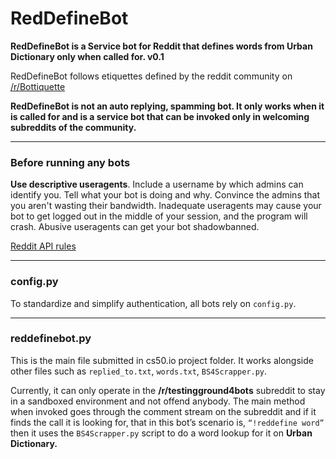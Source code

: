 # RedDefineBot

**RedDefineBot is a Service bot for Reddit that defines words from Urban Dictionary only when called for. v0.1**

RedDefineBot follows etiquettes defined by the reddit community on [/r/Bottiquette](https://www.reddit.com/r/Bottiquette/wiki/bottiquette)

**RedDefineBot is not an auto replying, spamming bot. It only works when it is called for and is a service bot that can be invoked only in welcoming subreddits of the community.**
_______

### Before running any bots

**Use descriptive useragents**. Include a username by which admins can identify you. Tell what your bot is doing and why. Convince the admins that you aren't wasting their bandwidth. Inadequate useragents may cause your bot to get logged out in the middle of your session, and the program will crash. Abusive useragents can get your bot shadowbanned.

[Reddit API rules](https://github.com/reddit/reddit/wiki/API)

________

### config.py

To standardize and simplify authentication, all bots rely on `config.py`.

________ 

### reddefinebot.py

This is the main file submitted in cs50.io project folder. It works alongside other files such as  `replied_to.txt`, `words.txt`, `BS4Scrapper.py`.

Currently, it can only operate in the **/r/testingground4bots** subreddit to stay in a sandboxed environment and not offend anybody.
The main method when invoked goes through the comment stream on the subreddit and if it finds the call it is looking for, that in this bot’s scenario is, `“!reddefine word”` then it uses the `BS4Scrapper.py` script to do a word lookup for it on **Urban Dictionary.**
